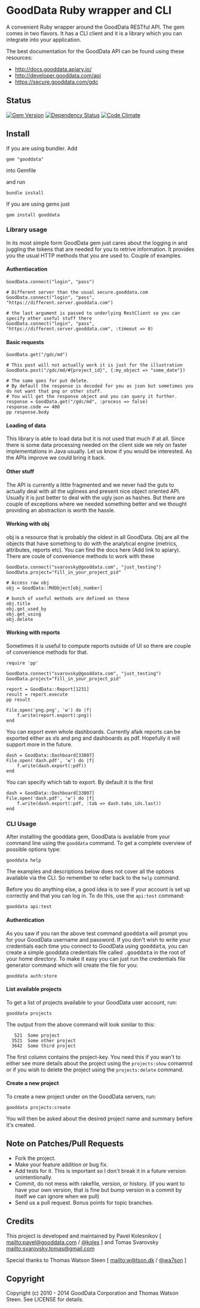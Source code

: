 # GoodData Ruby wrapper and CLI

A convenient Ruby wrapper around the GoodData RESTful API. The gem comes in two flavors.
It has a CLI client and it is a library which you can integrate into your application.

The best documentation for the GoodData API can be found using these resources:

 * http://docs.gooddata.apiary.io/
 * http://developer.gooddata.com/api
 * https://secure.gooddata.com/gdc

## Status

[![Gem Version](https://badge.fury.io/rb/gooddata.png)](http://badge.fury.io/rb/gooddata)
[![Dependency Status](https://gemnasium.com/gooddata/gooddata-ruby.png)](https://gemnasium.com/gooddata/gooddata-ruby)
[![Code Climate](https://codeclimate.com/github/gooddata/gooddata-ruby.png)](https://codeclimate.com/github/gooddata/gooddata-ruby)

## Install

If you are using bundler. Add 

    gem "gooddata"

into Gemfile 

and run 

    bundle install

If you are using gems just

    gem install gooddata


### Library usage


In its most simple form GoodData gem just cares about the logging in and juggling the tokens that are needed for you to retrive information. It provides you the usual HTTP methods that you are used to. Couple of examples.

#### Authentiacation

    GoodData.connect("login", "pass")

    # Different server than the usual secure.gooddata.com
    GoodData.connect("login", "pass", "https://different.server.gooddata.com")

    # the last argument is passed to underlying RestClient so you can specify other useful stuff there
    GoodData.connect("login", "pass", "https://different.server.gooddata.com", :timeout => 0)


#### Basic requests

    GoodData.get("/gdc/md")

    # This post will not actually work it is just for the illustration
    GoodData.post("/gdc/md/#{project_id}", {:my_object => "some_date"})

    # The same goes for put delete.
    # By default the response is decoded for you as json but sometimes you do not want that png or other stuff.
    # You will get the response object and you can query it further.
    response = GoodData.get("/gdc/md", :process => false)
    response.code == 400
    pp response.body

#### Loading of data

This library is able to load data but it is not used that much if at all. Since there is some data processing needed on the client side we rely on faster implementations in Java usually. Let us know if you would be interested. As the APIs improve we could bring it back.

#### Other stuff

The API is currently a little fragmented and we never had the guts to actually deal with all the ugliness and present nice object oriented API. Usually it is just better to deal with the ugly json as hashes. But there are couple of exceptions where we needed something better and we thought providing an abstraction is worth the hassle.

#### Working with obj

obj is a resource that is probably the oldest in all GoodData. Obj are all the objects that have something to do with the analytical engine (metrics, attributes, reports etc). You can find the docs here (Add link to apiary). There are coule of convenience methods to work with these

    GoodData.connect("svarovsky@gooddata.com", "just_testing")
    GoodData.project="fill_in_your_project_pid"

    # Access raw obj
    obj = GoodData::MdObject[obj_number]

    # bunch of useful methods are defined on these
    obj.title
    obj.get_used_by
    obj.get_using
    obj.delete


#### Working with reports

Sometimes it is useful to compute reports outside of UI so there are couple of convenience methods for that.

    require 'pp'

    GoodData.connect("svarovsky@gooddata.com", "just_testing")
    GoodData.project="fill_in_your_project_pid"

    report = GoodData::Report[1231]
    result = report.execute
    pp result

    File.open('png.png', 'w') do |f|
        f.write(report.export(:png))
    end

You can export even whole dashboards. Currently afaik reports can be exported either as xls and png and dashboards as pdf. Hopefully it will support more in the future.

    dash = GoodData::Dashboard[33807]
    File.open('dash.pdf', 'w') do |f|
        f.write(dash.export(:pdf))
    end

You can specify which tab to export. By default it is the first

    dash = GoodData::Dashboard[33807]
    File.open('dash.pdf', 'w') do |f|
        f.write(dash.export(:pdf, :tab => dash.tabs_ids.last))
    end

### CLI Usage

After installing the gooddata gem, GoodData is available from your command line using
the `gooddata` command. To get a complete overview of possible options type:

    gooddata help

The examples and descriptions below does not cover all the options available via the CLI.
So remember to refer back to the `help` command.

Before you do anything else, a good idea is to see if your account is set up correctly and 
that you can log in. To do this, use the `api:test` command:

    gooddata api:test

#### Authentication

As you saw if you ran the above test command <tt>gooddata</tt> will prompt you
for your GoodData username and password. If you don't wish to write your
credentials each time you connect to GoodData using <tt>gooddata</tt>, you can
create a simple gooddata credentials file called <tt>.gooddata</tt> in the root
of your home directory. To make it easy you can just run the credentials file
generator command which will create the file for you:

    gooddata auth:store

#### List available projects

To get a list of projects available to your GoodData user account, run:

    gooddata projects

The output from the above command will look similar to this:

```
   521  Some project
  3521  Some other project
  3642  Some third project
```

The first column contains the project-key. You need this if you wan't to either
see more details about the project using the `projects:show` comamnd or
if you wish to delete the project using the `projects:delete` command.

#### Create a new project

To create a new project under on the GoodData servers, run:

    gooddata projects:create

You will then be asked about the desired project name and summary before it's created.

## Note on Patches/Pull Requests
 
* Fork the project.
* Make your feature addition or bug fix.
* Add tests for it. This is important so I don't break it in a
  future version unintentionally.
* Commit, do not mess with rakefile, version, or history.
  (if you want to have your own version, that is fine but bump version in a commit by itself we can ignore when we pull)
* Send us a pull request. Bonus points for topic branches.

## Credits

This project is developed and maintained by Pavel Kolesnikov [ <mailto:pavel@gooddata.com> / [@koles](http://twitter.com/koles) ] and Tomas Svarovsky <mailto:svarovsky.tomas@gmail.com>

Special thanks to Thomas Watson Steen [ <mailto:w@tson.dk> / [@wa7son](http://twitter.com/wa7son) ]

## Copyright

Copyright (c) 2010 - 2014 GoodData Corporation and Thomas Watson Steen. See LICENSE for details.
